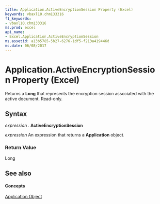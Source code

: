 ```yaml
---
title: Application.ActiveEncryptionSession Property (Excel)
keywords: vbaxl10.chm133316
f1_keywords:
- vbaxl10.chm133316
ms.prod: excel
api_name:
- Excel.Application.ActiveEncryptionSession
ms.assetid: a13b5785-5b27-6276-1df5-f213a419446d
ms.date: 06/08/2017
---
```



# Application.ActiveEncryptionSession Property (Excel)

Returns a  **Long** that represents the encryption session associated with the active document. Read-only.


## Syntax

 _expression_ . **ActiveEncryptionSession**

 _expression_ An expression that returns a **Application** object.


### Return Value

Long


## See also


#### Concepts


[Application Object](Excel.Application(objec).md)

